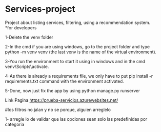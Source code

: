 # Services-project
Project about listing services, filtering, using a recommendation system.
*for developers 

 1-Delete the venv folder
 
 2-In the cmd if you are using windows, go to the project folder and type python -m venv venv (the last venv is the name of the virtual environment).
 
 3-You run the environment to start it using in windows and in the cmd venv\Scripts\activate.
 
 4-As there is already a requirements file, we only have to put pip install -r requirements.txt command with the environment activated.
 
 5-Done, now just fix the app by using python manage.py runserver 

Link Pagina https://prueba-servicios.azurewebsites.net/



#los filtros no jalan y no se porque, alguien arreglelo

1- arregle lo de validar que las opciones sean solo las predefinidas por categoria
